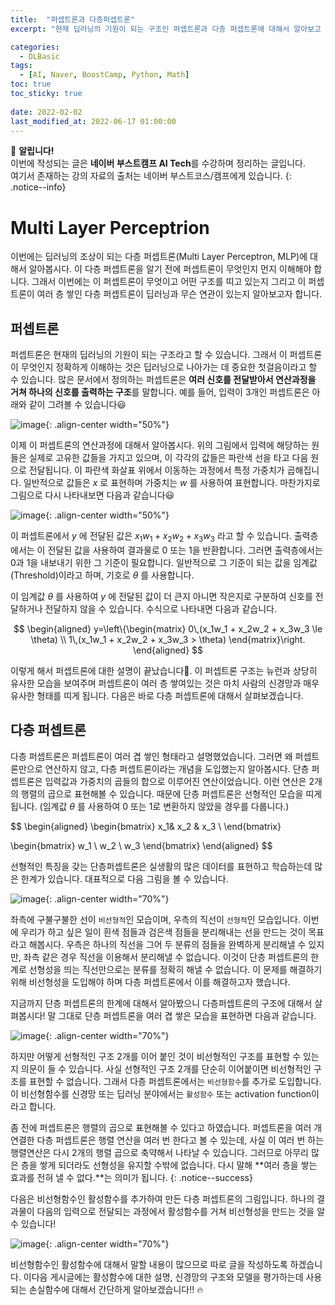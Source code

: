 ```yaml
---
title:  "퍼셉트론과 다층퍼셉트론"
excerpt: "현재 딥러닝의 기원이 되는 구조인 퍼셉트론과 다층 퍼셉트론에 대해서 알아보고 단층 퍼셉트론이 갖는 한계점과 활성함수의 필요성에 대해서 설명합니다."

categories:
  - DLBasic
tags:
  - [AI, Naver, BoostCamp, Python, Math]
toc: true
toc_sticky: true
 
date: 2022-02-02
last_modified_at: 2022-06-17 01:00:00
---
```

📌 **알립니다!**<br>
이번에 작성되는 글은 **네이버 부스트캠프 AI Tech**를 수강하며 정리하는 글입니다.<br>
여기서 존재하는 강의 자료의 출처는 네이버 부스트코스/캠프에게 있습니다.
{: .notice--info}

# Multi Layer Perceptrion

이번에는 딥러닝의 조상이 되는 다층 퍼셉트론(Multi Layer Perceptron, MLP)에 대해서 알아봅시다. 이 다층 퍼셉트론을 알기 전에 퍼셉트론이 무엇인지 먼지 이해해야 합니다. 그래서 이번에는 이 퍼셉트론이 무엇이고 어떤 구조를 띠고 있는지 그리고 이 퍼셉트론이 여러 층 쌓인 다층 퍼셉트론이 딥러닝과 무슨 연관이 있는지 알아보고자 합니다.


## 퍼셉트론

퍼셉트론은 현재의 딥러닝의 기원이 되는 구조라고 할 수 있습니다. 그래서 이 퍼셉트론이 무엇인지 정확하게 이해하는 것은 딥러닝으로 나아가는 데 중요한 첫걸음이라고 할 수 있습니다. 많은 문서에서 정의하는 퍼셉트론은 **여러 신호를 전달받아서 연산과정을 거쳐 하나의 신호를 출력하는 구조**를 말합니다. 예를 들어, 입력이 3개인 퍼셉트론은 아래와 같이 그려볼 수 있습니다😃

![image](https://user-images.githubusercontent.com/91870042/174200559-f7f2e6d8-0a46-4e06-8388-495d626b6438.png){: .align-center width="50%"}

이제 이 퍼셉트론의 연산과정에 대해서 알아봅시다. 위의 그림에서 입력에 해당하는 원들은 실제로 고유한 값들을 가지고 있으며, 이 각각의 값들은 파란색 선을 타고 다음 원으로 전달됩니다. 이 파란색 화살표 위에서 이동하는 과정에서 특정 가중치가 곱해집니다. 일반적으로 값들은 $x$ 로 표현하며 가중치는 $w$ 를 사용하여 표현합니다. 마찬가지로 그림으로 다시 나타내보면 다음과 같습니다😃

![image](https://user-images.githubusercontent.com/91870042/174201060-f9f2b6d2-2045-45a8-9e21-2c4f84598be1.png){: .align-center width="50%"}

이 퍼셉트론에서 $y$ 에 전달된 값은 $x_1w_1 + x_2w_2 + x_3w_3$ 라고 할 수 있습니다. 출력층에서는 이 전달된 값을 사용하여 결과물로 0 또는 1을 반환합니다. 그러면 출력층에서는 0과 1을 내보내기 위한 그 기준이 필요합니다. 일반적으로 그 기준이 되는 값을 임계값(Threshold)이라고 하며, 기호로 $\theta$ 를 사용합니다.

이 임계값 $\theta$ 를 사용하여 $y$ 에 전달된 값이 더 큰지 아니면 작은지로 구분하여 신호를 전달하거나 전달하지 않을 수 있습니다. 수식으로 나타내면 다음과 같습니다.

$$
\begin{aligned}
y=\left\{\begin{matrix}
0\,(x_1w_1 + x_2w_2 + x_3w_3 \le \theta) \\
1\,(x_1w_1 + x_2w_2 + x_3w_3 >  \theta)
\end{matrix}\right.
\end{aligned}
$$

이렇게 해서 퍼셉트론에 대한 설명이 끝났습니다🎉. 이 퍼셉트론 구조는 뉴런과 상당히 유사한 모습을 보여주며 퍼셉트론이 여러 층 쌓여있는 것은 마치 사람의 신경망과 매우 유사한 형태를 띠게 됩니다. 다음은 바로 다층 퍼셉트론에 대해서 살펴보겠습니다.

## 다층 퍼셉트론

다층 퍼셉트론은 퍼셉트론이 여러 겹 쌓인 형태라고 설명했었습니다. 그러면 왜 퍼셉트론만으로 연산하지 않고, 다층 퍼셉트론이라는 개념을 도입했는지 알아봅시다. 단층 퍼셉트론은 입력값과 가중치의 곱들의 합으로 이루어진 연산이었습니다. 이런 연산은 2개의 행렬의 곱으로 표현해볼 수 있습니다. 때문에 단층 퍼셉트론은 선형적인 모습을 띠게 됩니다. (임계값 $\theta$ 를 사용하여 0 또는 1로 변환하지 않았을 경우를 다룹니다.)

$$
\begin{aligned}
  \begin{bmatrix}
  x_1& x_2 & x_3 \\
  \end{bmatrix}

  \begin{bmatrix}
  w_1 \\
  w_2 \\
  w_3
  \end{bmatrix} 
\end{aligned}
$$

선형적인 특징을 갖는 단층퍼셉트론은 실생활의 많은 데이터를 표현하고 학습하는데 많은 한계가 있습니다. 대표적으로 다음 그림을 볼 수 있습니다.

![image](https://user-images.githubusercontent.com/91870042/174202790-36311663-4a52-47a0-9832-14eedd8f2248.png){: .align-center width="70%"}

좌측에 구불구불한 선이 `비선형적`인 모습이며, 우측의 직선이 `선형적`인 모습입니다. 이번에 우리가 하고 싶은 일이 흰색 점들과 검은색 점들을 분리해내는 선을 만드는 것이 목표라고 해봅시다. 우측은 하나의 직선을 그어 두 분류의 점들을 완벽하게 분리해낼 수 있지만, 좌측 같은 경우 직선을 이용해서 분리해낼 수 없습니다. 이것이 단층 퍼셉트론의 한계로 선형성을 띄는 직선만으로는 분류를 정확히 해낼 수 없습니다. 이 문제를 해결하기 위해 비선형성을 도입해야 하며 다층 퍼셉트론에서 이를 해결하고자 했습니다.

지금까지 단층 퍼셉트론의 한계에 대해서 알아봤으니 다층퍼셉트론의 구조에 대해서 살펴봅시다! 말 그대로 단층 퍼셉트론을 여러 겹 쌓은 모습을 표현하면 다음과 같습니다.

![image](https://user-images.githubusercontent.com/91870042/174203692-98b58cb8-e2b1-44f9-8c69-141768e8d688.png){: .align-center width="70%"}

하지만 어떻게 선형적인 구조 2개를 이어 붙인 것이 비선형적인 구조를 표현할 수 있는지 의문이 들 수 있습니다. 사실 선형적인 구조 2개를 단순히 이어붙이면 비선형적인 구조를 표현할 수 없습니다. 그래서 다층 퍼셉트론에서는 `비선형함수`를 추가로 도입합니다. 이 비선형함수를 신경망 또는 딥러닝 분야에서는 `활성함수` 또는 activation function이라고 합니다.

좀 전에 퍼셉트론은 행렬의 곱으로 표현해볼 수 있다고 하였습니다. 퍼셉트론을 여러 개 연결한 다층 퍼셉트론은 행렬 연산을 여러 번 한다고 볼 수 있는데, 사실 이 여러 번 하는 행렬연산은 다시 2개의 행렬 곱으로 축약해서 나타날 수 있습니다. 그러므로 아무리 많은 층을 쌓게 되더라도 선형성을 유지할 수밖에 없습니다. 다시 말해 **여러 층을 쌓는 효과를 전혀 낼 수 없다.**는 의미가 됩니다.
{: .notice--success}

다음은 비선형함수인 활성함수를 추가하여 만든 다층 퍼셉트론의 그림입니다. 하나의 결과물이 다음의 입력으로 전달되는 과정에서 활성함수를 거쳐 비선형성을 만드는 것을 알 수 있습니다!

![image](https://user-images.githubusercontent.com/91870042/174206014-6f93ff1a-23ca-4b40-b1a5-81408f56f960.png){: .align-center width="70%"}

비선형함수인 활성함수에 대해서 말할 내용이 많으므로 따로 글을 작성하도록 하겠습니다. 이다음 게시글에는 활성함수에 대한 설명, 신경망의 구조와 모델을 평가하는데 사용되는 손실함수에 대해서 간단하게 알아보겠습니다!! 🔥

<!--
# Neural Networks
> Neural Networks are computing systems vaguely inspired by the biological neural networks that constitute animal brains. - Wikipedia

Wikipedia에서 정의하는 신경망은 동물의 뇌를 모방하는 생물학적 신경망을 모방한 컴퓨터 시스템이라고 한다. 물론 맞는 말이지만, 신경망이 반드시 인간의 뇌를 모방할 필요는 없다. 지금의 비행기가 새와 완전한 동일한 모습을 갖지 않듯이 신경망도 초기에는 모방할 수 있지만, 반드시 끝까지 그 형태를 똑같이 따라할 필요는 없다.

> Neural networks are function approximator that stack affine transformations followed by nonlinear transformations.

따라서 조금 다르게 신경망을 표현하자면, 비선형 연산이 뒤따르는 선형연산들의 구조가 여러 층 쌓여 함수를 근사하는 모델이라고 말할 수 있다.

<br>

# Linear Neural Networks

![image](https://user-images.githubusercontent.com/91870042/145202345-9b5040d0-4de3-4961-a515-0b98fb06f0ed.png){: .align-center width="70%"}

위의 그림에서 *Data, Model, Loss* 는 아래와 같이 수식으로 나타낼 수 있다.
- Data: $$D=\{(x_i, y_i)\}^N_{i=1}$$
- Model: $$\hat{y}=wx+b$$
- Loss: $$\text{loss}=\frac{1}{N}\sum_{i=1}^{N}(y_i-\hat{y_i})^2$$

찾고자 하는값은 $$w, b$$인데 이 값은  `loss function`을 \\(w, b\\)에 대해서 각각 미분하여 나온 결과값을 이용한다. 이전에 배웠던 `경사하강법`을 이용해 값을 업데이트해 나가면서 가장 잘 예측하는 값을 찾는 것이다.

사용할 전략은 자동미분을 기반으로 한 역전파(backpropagation)를 진행할 것이다. 우리는 loss function값을 줄이는 것이 목적이기 때문에 loss function을 각 parameter에 대해서 편미분을 진행한다.

> 먼저, *loss function* 을 \\(w\\)에 대해 미분한 값에 대해서 보자.

\begin{aligned}
  \frac{\partial \text{loss}}{\partial w} &= \frac{\partial}{\partial w} \frac{1}{N} \sum_{i=1}^{N}(y_i-\hat{y_i})^2\\\\\\
  &= \frac{\partial}{\partial w} \frac{1}{N} \sum_{i=1}^{N}(y_i-wx_i-b)^2\\\\\\
  &= -\frac{1}{N} \sum_{i=1}^{N}-2(y_i-wx_i-b)x_i
\end{aligned}

> 그 다음, *loss function* 을 \\(b\\)에 대해 미분한 값에 대해서 보자.

\begin{aligned}
  \frac{\partial \text{loss}}{\partial b} &= \frac{\partial}{\partial b} \frac{1}{N} \sum_{i=1}^{N}(y_i-\hat{y_i})^2\\\\\\
  &= \frac{\partial}{\partial b} \frac{1}{N} \sum_{i=1}^{N}(y_i-wx_i-b)^2\\\\\\
  &= -\frac{1}{N} \sum_{i=1}^{N}-2(y_i-wx_i-b)
\end{aligned}

위에서 나온 식을 이용해서 \\(w, b\\)의 값을 이용해 특정 step_size(\\(\eta\\)) 만큼을 곱한다음에 빼주는 방식으로 업데이트를 진행한다. \\(\eta\\) 의 설정도 중요한데 이 값이 너무 커지면 학습이 되지 않는다. 또 반대로 너무 적으면 학습이 이루어지지 않는다. `Adaptive Learning Rate`를 사용하면 해당 \\(\eta\\) 값을 자동으로 바꿔가면서 학습을 진행한다.

$$ w \leftarrow w - \eta \frac{\partial \text{loss}}{\partial w} $$

$$ b \leftarrow b - \eta \frac{\partial \text{loss}}{\partial b} $$

## Multi Dimension Neural Networks

하지만, 세상이 방금과 같은 예시처럼 선형으로만 이루어져 있거나, 1차원 입력에서 1차원 출력으로 나오는 경우는 많지 않다. M차원에서 N차원으로 가는 모델을 찾고 싶을 때는 행렬을 사용해야 한다.

![image](https://user-images.githubusercontent.com/91870042/145207505-0478b9ca-a1d5-49f8-98b9-f6b87d537219.png){: .align-center width="70%"}

앞에서의 \\(w, b\\)는 값이었던 반면, 이번에는 \\(W\\)는 행렬을, \\(b\\)는 벡터를 의미한다.

$$ y = W^Tx + b $$

이렇게 곱해지는 행렬(\\(W\\))을 해석하는 하나의 방법은, **두 개의 벡터 공간의 변환**이라고 볼 수 있다.

## Beyond Linear Neural Networks

![image](https://user-images.githubusercontent.com/91870042/145208883-2f6ecfa6-6e05-46e1-8948-73eb26548c90.png){: .align-center width="70%"}

위 사진 처럼, 딥러닝으로 Neural Network를 여러겹 쌓는다고 해보자. Neural Network를 여러개 쌓기 위해서는 하나의 Network가 가중치 행렬 (\\(W_{1}^{T}x\\))을 통해 나오는 결과 Hidden Vector(\\(h\\))를 다시 가중치 행렬에 넣어 결과를 얻어내는 형식으로 사용한다. 이를 수식으로 표현하면 다음과 같다.

$$ y = W_{2}^{T}h = W_{2}^{T}W_{1}^{T}x $$

사실, 위의 수식은 처음의 입력에 대해서 가중치 행렬을 2번 연산한 결과와 동일한데, 이는 1개 layer의 Network Layer와 동일하다. 그렇기 때문에 이 값을 증폭시켜줄 `비선형함수`가 필요한데 우리는 그 함수를 `활성함수(Activation Function)`이라고 부른다. 따라서 활성함수를 \\(\rho\\) 라고 하면 다시 다음과 같아 나타낼 수 있다.

$$ y = W_{2}^{T}h = W_{2}^{T}\rho(W_{1}^{T}x) $$

## 활성 함수
위에서 말한 활성함수의 종류에는 `ReLU`, `Sigmoid`, `Hyperbolic Tangent`함수가 있다. 어떤게 좋은지는 **문제와 상황마다 모두 다르다**. 하지만, Neural Network를 여러개 쌓았을 때, 의미있는 결과를 얻어내기 위해서는 비선형 함수를 사용해야만 한다.

![image](https://user-images.githubusercontent.com/91870042/145209921-f2d2a57f-1ece-4b2f-b793-3b2f057be4cf.png){: .align-center width="70%"}

## Multi-layer Perceptron
지금까지 알아본 이론을 이용해서 Nerual Network를 2층이 아닌 훨씬 더 깊게 설정할 수 있다. 예를 들어, 3층으로 Neural Network를 구성한다고 하면 다음과 같은 수식이 나온다.

![image](https://user-images.githubusercontent.com/91870042/145210135-0df9dd58-6721-4c62-a9b9-cba0c29a3c6c.png){: .align-center width="70%"}

## 손실 함수
loss function을 선택을 해야하는데, 흔히 다음 3가지 문제에 대해서는 각각 `MSE`, `CE`, `MLE` 손실함수를 사용한다. 실제로 손실 함수를 선택할 때, 이 함수가 왜 잘 평가할 수 있는지도 같이 설명을 해야한다.

1. Regression Task  
   회귀문제에서는 예측한 그래프와 실제값의 차이를 제곱하여 더한 **MSE**방법을 사용한다. 때에 따라서 $$L_1$$노름을 적용한 손실함수를 사용할 수 있다.

   $$ \text{MSE} = \frac{1}{N} \sum_{i=1}^{N} \sum_{d=1}^{D}(y_i^{(d)} - \hat{y_i}^{(d)})^2 $$

2. Classification Task  
   CE(Cross Entropy)를 사용하면 오차에 정확도가 고려되어서 최적화 관점에서 어떤 넷이 더 잘 학습되었는지 알 수 있다. 정답라벨이 원핫벡터이면서, 정답만 1이어서 log연산자가 그 역할을 수행한다.

   $$ \text{CE} = -\frac{1}{N} \sum_{i=1}^{N} \sum_{d=1}^{D}y_i^{(d)}\text{log}\hat{y_i}^{(d)} $$

3. Probabilistic Task

  $$ \text{MLE} = \frac{1}{N} \sum_{i=1}^{N} \sum_{d=1}^{D} \text{log} N(y_i^{(d)}; \hat{y_i}^{(d)}, 1) $$

<br>

# References

[📘 분류 오차에 Cross entropy를 사용하는 이유](http://funmv2013.blogspot.com/2017/01/cross-entropy.html)

-->
